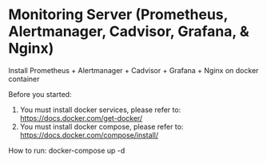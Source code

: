 # Monitoring Server (Prometheus, Alertmanager, Cadvisor, Grafana, & Nginx)
Install Prometheus + Alertmanager + Cadvisor + Grafana + Nginx on docker container

Before you started:
1. You must install docker services, please refer to: https://docs.docker.com/get-docker/
2. You must install docker compose, please refer to: https://docs.docker.com/compose/install/

How to run:
docker-compose up -d
